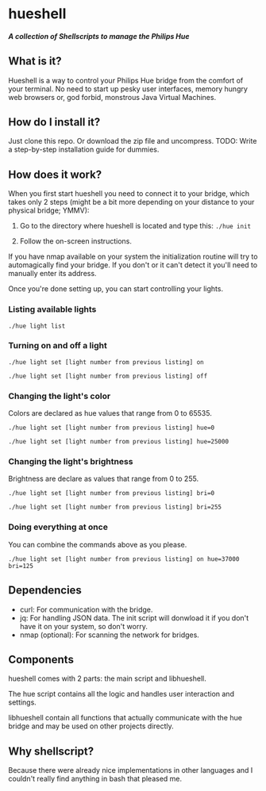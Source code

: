 # hueshell
##### A collection of Shellscripts to manage the Philips Hue

## What is it?
Hueshell is a way to control your Philips Hue bridge from the comfort of your terminal. No need to start up pesky user interfaces, memory hungry web browsers or, god forbid, monstrous Java Virtual Machines.

## How do I install it?
Just clone this repo. Or download the zip file and uncompress.
TODO: Write a step-by-step installation guide for dummies.

## How does it work?
When you first start hueshell you need to connect it to your bridge, which takes only 2 steps (might be a bit more depending on your distance to your physical bridge; YMMV):

1. Go to the directory where hueshell is located and type this:
`./hue init`

2. Follow the on-screen instructions.

If you have nmap available on your system the initialization routine will try to automagically find your bridge. If you don't or it can't detect it you'll need to manually enter its address.

Once you're done setting up, you can start controlling your lights.

### Listing available lights
`./hue light list`

### Turning on and off a light
`./hue light set [light number from previous listing] on`

`./hue light set [light number from previous listing] off`

### Changing the light's color
Colors are declared as hue values that range from 0 to 65535.

`./hue light set [light number from previous listing] hue=0`

`./hue light set [light number from previous listing] hue=25000`

### Changing the light's brightness
Brightness are declare as values that range from 0 to 255.

`./hue light set [light number from previous listing] bri=0`

`./hue light set [light number from previous listing] bri=255`

### Doing everything at once
You can combine the commands above as you please. 

`./hue light set [light number from previous listing] on hue=37000 bri=125`

## Dependencies

* curl: For communication with the bridge.
* jq: For handling JSON data. The init script will donwload it if you don't have it on your system, so don't worry.
* nmap (optional): For scanning the network for bridges.

## Components

hueshell comes with 2 parts: the main script and libhueshell.

The hue script contains all the logic and handles user interaction and settings.

libhueshell contain all functions that actually communicate with the hue bridge and may be used on other projects directly.

## Why shellscript?

Because there were already nice implementations in other languages and I couldn't really find anything in bash that pleased me.
